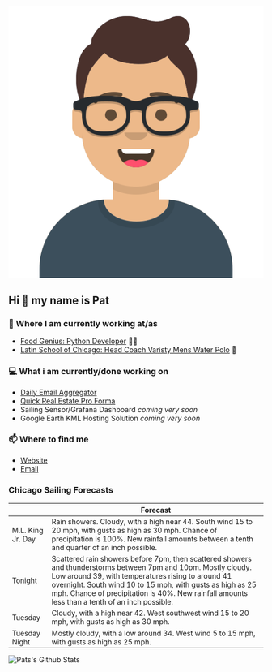 [![Social banner for p-j-falconer](https://raw.githubusercontent.com/P-J-FALCONER/P-J-FALCONER/master/assets/avataaars.svg)](https://patfalconer.com/)
## Hi :wave: my name is Pat

### 💼 Where I am currently working at/as
- [Food Genius: Python Developer](https://getfoodgenius.com/) 🍔🐍
- [Latin School of Chicago: Head Coach Varisty Mens Water Polo](https://www.latinschool.org/) 🤽


### 💻 What i am currently/done working on
 - [Daily Email Aggregator](https://github.com/P-J-FALCONER/dott_daily_mail)
 - [Quick Real Estate Pro Forma](https://github.com/P-J-FALCONER/henry)
 - Sailing Sensor/Grafana Dashboard *coming very soon*
 - Google Earth KML Hosting Solution *coming very soon*

### 📫 Where to find me
 - [Website](https://patfalconer.com/)
 - [Email](mailto:patrick.j.falconer@gmail.com)


### Chicago Sailing Forecasts
|   | Forecast  |
|---|---|
| M.L. King Jr. Day | Rain showers. Cloudy, with a high near 44. South wind 15 to 20 mph, with gusts as high as 30 mph. Chance of precipitation is 100%. New rainfall amounts between a tenth and quarter of an inch possible. |
| Tonight | Scattered rain showers before 7pm, then scattered showers and thunderstorms between 7pm and 10pm. Mostly cloudy. Low around 39, with temperatures rising to around 41 overnight. South wind 10 to 15 mph, with gusts as high as 25 mph. Chance of precipitation is 40%. New rainfall amounts less than a tenth of an inch possible. |
| Tuesday | Cloudy, with a high near 42. West southwest wind 15 to 20 mph, with gusts as high as 30 mph. |
| Tuesday Night | Mostly cloudy, with a low around 34. West wind 5 to 15 mph, with gusts as high as 25 mph. |

![Pats's Github Stats](https://github-readme-stats.vercel.app/api?username=p-j-falconer&show_icons=true&theme=radical)
